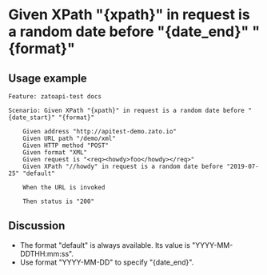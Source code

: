 
Given XPath "{xpath}" in request is a random date before "{date_end}" "{format}"
=============================================================================================================

Usage example
-------------

```
Feature: zatoapi-test docs

Scenario: Given XPath "{xpath}" in request is a random date before "{date_start}" "{format}"

    Given address "http://apitest-demo.zato.io"
    Given URL path "/demo/xml"
    Given HTTP method "POST"
    Given format "XML"
    Given request is "<req><howdy>foo</howdy></req>"
    Given XPath "//howdy" in request is a random date before "2019-07-25" "default"

    When the URL is invoked

    Then status is "200"
```

Discussion
----------

* The format "default" is always available. Its value is "YYYY-MM-DDTHH:mm:ss".
* Use format "YYYY-MM-DD" to specify "{date_end}".